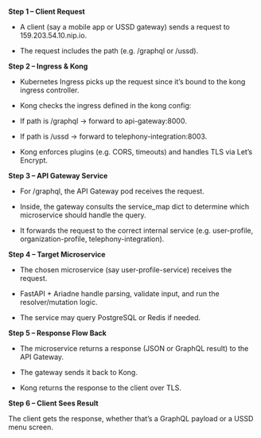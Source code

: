 **Step 1 – Client Request**

- A client (say a mobile app or USSD gateway) sends a request to 159.203.54.10.nip.io.

- The request includes the path (e.g. /graphql or /ussd).

**Step 2 – Ingress & Kong**

- Kubernetes Ingress picks up the request since it’s bound to the kong ingress controller.

- Kong checks the ingress defined in the kong config:

- If path is /graphql → forward to api-gateway:8000.

- If path is /ussd → forward to telephony-integration:8003.

- Kong enforces plugins (e.g. CORS, timeouts) and handles TLS via Let’s Encrypt.

**Step 3 – API Gateway Service**

- For /graphql, the API Gateway pod receives the request.

- Inside, the gateway consults the service_map dict to determine which microservice should handle the query.

- It forwards the request to the correct internal service (e.g. user-profile, organization-profile, telephony-integration).

**Step 4 – Target Microservice**

- The chosen microservice (say user-profile-service) receives the request.

- FastAPI + Ariadne handle parsing, validate input, and run the resolver/mutation logic.

- The service may query PostgreSQL or Redis if needed.

**Step 5 – Response Flow Back**

- The microservice returns a response (JSON or GraphQL result) to the API Gateway.

- The gateway sends it back to Kong.

- Kong returns the response to the client over TLS.

**Step 6 – Client Sees Result**

The client gets the response, whether that’s a GraphQL payload or a USSD menu screen.
